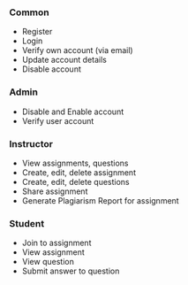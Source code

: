 ### Common
- Register
- Login
- Verify own account (via email)
- Update account details
- Disable account

### Admin
- Disable and Enable account
- Verify user account

### Instructor
- View assignments, questions
- Create, edit, delete assignment
- Create, edit, delete questions
- Share assignment
- Generate Plagiarism Report for assignment

### Student
- Join to assignment 
- View assignment
- View question
- Submit answer to question


